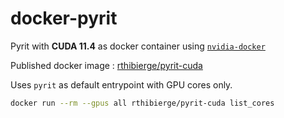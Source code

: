 # docker-pyrit 


Pyrit with **CUDA 11.4** as docker container using [`nvidia-docker`](https://github.com/NVIDIA/nvidia-docker)


Published docker image : [rthibierge/pyrit-cuda](https://hub.docker.com/repository/docker/rthibierge/pyrit-cuda)


Uses `pyrit` as default entrypoint with GPU cores only.


```bash
docker run --rm --gpus all rthibierge/pyrit-cuda list_cores
```

